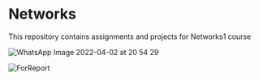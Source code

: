 # Networks

This repository contains assignments and projects for Networks1 course

![WhatsApp Image 2022-04-02 at 20 54 29](https://user-images.githubusercontent.com/101192344/178805654-946f42c9-3903-421d-b82b-afd7fe0c754c.jpeg)


![ForReport](https://user-images.githubusercontent.com/101192344/178804825-044403dc-34a0-4634-84c6-27371a0db41b.jpeg)

